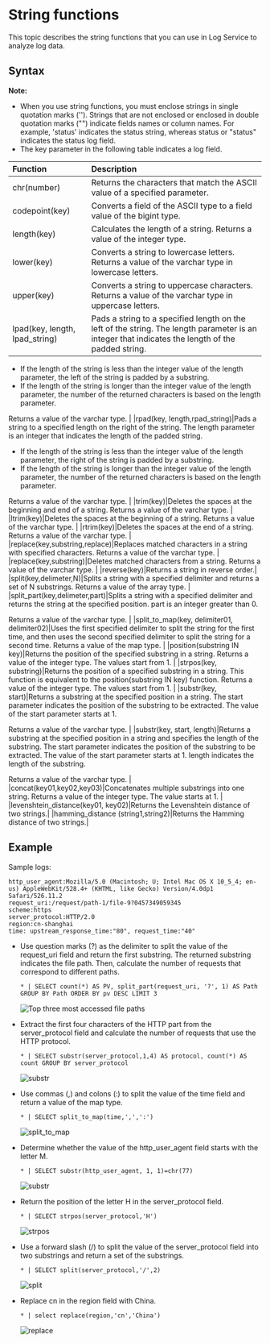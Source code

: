 # String functions

This topic describes the string functions that you can use in Log Service to analyze log data.

## Syntax

**Note:**

-   When you use string functions, you must enclose strings in single quotation marks \(''\). Strings that are not enclosed or enclosed in double quotation marks \(""\) indicate fields names or column names. For example, 'status' indicates the status string, whereas status or "status" indicates the status log field.
-   The key parameter in the following table indicates a log field.

|Function|Description|
|:-------|:----------|
|chr\(number\)|Returns the characters that match the ASCII value of a specified parameter.|
|codepoint\(key\)|Converts a field of the ASCII type to a field value of the bigint type.|
|length\(key\)|Calculates the length of a string. Returns a value of the integer type. |
|lower\(key\)|Converts a string to lowercase letters. Returns a value of the varchar type in lowercase letters. |
|upper\(key\)|Converts a string to uppercase characters. Returns a value of the varchar type in uppercase letters. |
|lpad\(key, length, lpad\_string\)|Pads a string to a specified length on the left of the string. The length parameter is an integer that indicates the length of the padded string.

-   If the length of the string is less than the integer value of the length parameter, the left of the string is padded by a substring.
-   If the length of the string is longer than the integer value of the length parameter, the number of the returned characters is based on the length parameter.

Returns a value of the varchar type. |
|rpad\(key, length,rpad\_string\)|Pads a string to a specified length on the right of the string. The length parameter is an integer that indicates the length of the padded string.

-   If the length of the string is less than the integer value of the length parameter, the right of the string is padded by a substring.
-   If the length of the string is longer than the integer value of the length parameter, the number of the returned characters is based on the length parameter.

Returns a value of the varchar type. |
|trim\(key\)|Deletes the spaces at the beginning and end of a string. Returns a value of the varchar type. |
|ltrim\(key\)|Deletes the spaces at the beginning of a string. Returns a value of the varchar type. |
|rtrim\(key\)|Deletes the spaces at the end of a string. Returns a value of the varchar type. |
|replace\(key,substring,replace\)|Replaces matched characters in a string with specified characters. Returns a value of the varchar type. |
|replace\(key,substring\)|Deletes matched characters from a string. Returns a value of the varchar type. |
|reverse\(key\)|Returns a string in reverse order.|
|split\(key,delimeter,N\)|Splits a string with a specified delimiter and returns a set of N substrings. Returns a value of the array type. |
|split\_part\(key,delimeter,part\)|Splits a string with a specified delimiter and returns the string at the specified position. part is an integer greater than 0.

Returns a value of the varchar type. |
|split\_to\_map\(key, delimiter01, delimiter02\)|Uses the first specified delimiter to split the string for the first time, and then uses the second specified delimiter to split the string for a second time. Returns a value of the map type. |
|position\(substring IN key\)|Returns the position of the specified substring in a string. Returns a value of the integer type. The values start from 1. |
|strpos\(key, substring\)|Returns the position of a specified substring in a string. This function is equivalent to the position\(substring IN key\) function. Returns a value of the integer type. The values start from 1. |
|substr\(key, start\)|Returns a substring at the specified position in a string. The start parameter indicates the position of the substring to be extracted. The value of the start parameter starts at 1.

Returns a value of the varchar type. |
|substr\(key, start, length\)|Returns a substring at the specified position in a string and specifies the length of the substring. The start parameter indicates the position of the substring to be extracted. The value of the start parameter starts at 1. length indicates the length of the substring.

Returns a value of the varchar type. |
|concat\(key01,key02,key03\)|Concatenates multiple substrings into one string. Returns a value of the integer type. The value starts at 1. |
|levenshtein\_distance\(key01, key02\)|Returns the Levenshtein distance of two strings.|
|hamming\_distance \(string1,string2\)|Returns the Hamming distance of two strings.|

## Example

Sample logs:

```
http_user_agent:Mozilla/5.0 (Macintosh; U; Intel Mac OS X 10_5_4; en-us) AppleWebKit/528.4+ (KHTML, like Gecko) Version/4.0dp1 Safari/526.11.2
request_uri:/request/path-1/file-9?0457349059345
scheme:https
server_protocol:HTTP/2.0
region:cn-shanghai
time: upstream_response_time:"80", request_time:"40"
```

-   Use question marks \(?\) as the delimiter to split the value of the request\_uri field and return the first substring. The returned substring indicates the file path. Then, calculate the number of requests that correspond to different paths.

    ```
    * | SELECT count(*) AS PV, split_part(request_uri, '?', 1) AS Path GROUP BY Path ORDER BY pv DESC LIMIT 3
    ```

    ![Top three most accessed file paths](https://static-aliyun-doc.oss-accelerate.aliyuncs.com/assets/img/en-US/6737619161/p232326.png)

-   Extract the first four characters of the HTTP part from the server\_protocol field and calculate the number of requests that use the HTTP protocol.

    ```
    * | SELECT substr(server_protocol,1,4) AS protocol, count(*) AS count GROUP BY server_protocol
    ```

    ![substr](https://static-aliyun-doc.oss-accelerate.aliyuncs.com/assets/img/en-US/6737619161/p236773.png)

-   Use commas \(,\) and colons \(:\) to split the value of the time field and return a value of the map type.

    ```
    * | SELECT split_to_map(time,',',':')
    ```

    ![split_to_map](https://static-aliyun-doc.oss-accelerate.aliyuncs.com/assets/img/en-US/6737619161/p240051.png)

-   Determine whether the value of the http\_user\_agent field starts with the letter M.

    ```
    * | SELECT substr(http_user_agent, 1, 1)=chr(77)
    ```

    ![substr](https://static-aliyun-doc.oss-accelerate.aliyuncs.com/assets/img/en-US/6737619161/p240199.png)

-   Return the position of the letter H in the server\_protocol field.

    ```
    * | SELECT strpos(server_protocol,'H')
    ```

    ![strpos](https://static-aliyun-doc.oss-accelerate.aliyuncs.com/assets/img/en-US/6737619161/p240191.png)

-   Use a forward slash \(/\) to split the value of the server\_protocol field into two substrings and return a set of the substrings.

    ```
    * | SELECT split(server_protocol,'/',2)
    ```

    ![split](https://static-aliyun-doc.oss-accelerate.aliyuncs.com/assets/img/en-US/6737619161/p240196.png)

-   Replace cn in the region field with China.

    ```
    * | select replace(region,'cn','China')
    ```

    ![replace](https://static-aliyun-doc.oss-accelerate.aliyuncs.com/assets/img/en-US/6737619161/p240200.png)


